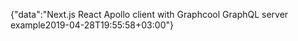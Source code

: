 {"data":"Next.js React Apollo client with Graphcool GraphQL server example2019-04-28T19:55:58+03:00"}
